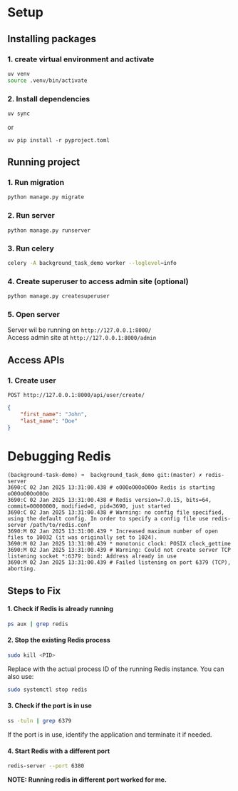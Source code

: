 # Setup
## Installing packages
### 1. create virtual environment and activate
```bash
uv venv
source .venv/bin/activate
```
### 2. Install dependencies
```bash
uv sync
```
or 
```
uv pip install -r pyproject.toml
```

## Running project
### 1. Run migration
```bash
python manage.py migrate
```
### 2. Run server
```
python manage.py runserver
```
### 3. Run celery
```bash
celery -A background_task_demo worker --loglevel=info
```
### 4. Create superuser to access admin site (optional)
```bash
python manage.py createsuperuser
```
### 5. Open server
Server wil be running on `http://127.0.0.1:8000/` \
Access admin site at `http://127.0.0.1:8000/admin`


## Access APIs
### 1. Create user
`POST http://127.0.0.1:8000/api/user/create/`
```json
{
    "first_name": "John",
    "last_name": "Doe"
}
```


# Debugging Redis


```shell
(background-task-demo) ➜  background_task_demo git:(master) ✗ redis-server
3690:C 02 Jan 2025 13:31:00.438 # oO0OoO0OoO0Oo Redis is starting oO0OoO0OoO0Oo
3690:C 02 Jan 2025 13:31:00.438 # Redis version=7.0.15, bits=64, commit=00000000, modified=0, pid=3690, just started
3690:C 02 Jan 2025 13:31:00.438 # Warning: no config file specified, using the default config. In order to specify a config file use redis-server /path/to/redis.conf
3690:M 02 Jan 2025 13:31:00.439 * Increased maximum number of open files to 10032 (it was originally set to 1024).
3690:M 02 Jan 2025 13:31:00.439 * monotonic clock: POSIX clock_gettime
3690:M 02 Jan 2025 13:31:00.439 # Warning: Could not create server TCP listening socket *:6379: bind: Address already in use
3690:M 02 Jan 2025 13:31:00.439 # Failed listening on port 6379 (TCP), aborting.
```

## Steps to Fix
#### 1. Check if Redis is already running
```bash
ps aux | grep redis
```

#### 2. Stop the existing Redis process

```bash
sudo kill <PID>
```
Replace <PID> with the actual process ID of the running Redis instance. You can also use:

```bash
sudo systemctl stop redis
```

#### 3. Check if the port is in use
```bash
ss -tuln | grep 6379
```
If the port is in use, identify the application and terminate it if needed.

#### 4. Start Redis with a different port
```bash
redis-server --port 6380
```
**NOTE: Running redis in different port worked for me.**
